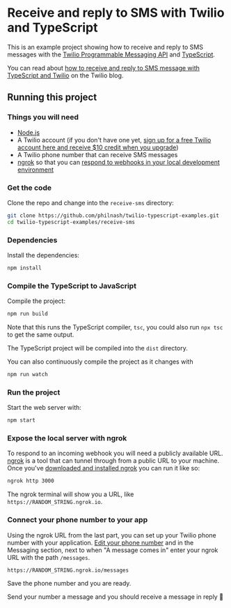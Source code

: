 # Receive and reply to SMS with Twilio and TypeScript

This is an example project showing how to receive and reply to SMS messages with the [Twilio Programmable Messaging API](https://www.twilio.com/docs/sms/api) and [TypeScript](https://www.typescriptlang.org/).

You can read about [how to receive and reply to SMS message with TypeScript and Twilio](https://www.twilio.com/blog/receive-reply-sms-messages-typescript-twilio) on the Twilio blog.

## Running this project

### Things you will need

* [Node.js](https://nodejs.org/en/)
* A Twilio account (if you don't have one yet, [sign up for a free Twilio account here and receive $10 credit when you upgrade](https://twil.io/philnash))
* A Twilio phone number that can receive SMS messages
* [ngrok](https://ngrok.com/) so that you can [respond to webhooks in your local development environment](https://www.twilio.com/blog/2015/09/6-awesome-reasons-to-use-ngrok-when-testing-webhooks.html)

### Get the code

Clone the repo and change into the `receive-sms` directory:

```bash
git clone https://github.com/philnash/twilio-typescript-examples.git
cd twilio-typescript-examples/receive-sms
```

### Dependencies

Install the dependencies:

```bash
npm install
```

### Compile the TypeScript to JavaScript

Compile the project:

```bash
npm run build
```

Note that this runs the TypeScript compiler, `tsc`, you could also run `npx tsc` to get the same output.

The TypeScript project will be compiled into the `dist` directory.

You can also continuously compile the project as it changes with

```bash
npm run watch
```

### Run the project

Start the web server with:

```bash
npm start
```

### Expose the local server with ngrok

To respond to an incoming webhook you will need a publicly available URL. [ngrok](https://ngrok.com) is a tool that can tunnel through from a public URL to your machine. Once you've [downloaded and installed ngrok](https://ngrok.com/download) you can run it like so:

```bash
ngrok http 3000
```

The ngrok terminal will show you a URL, like `https://RANDOM_STRING.ngrok.io`.

### Connect your phone number to your app

Using the ngrok URL from the last part, you can set up your Twilio phone number with your application. [Edit your phone number](https://www.twilio.com/console/phone-numbers/incoming) and in the Messaging section, next to when "A message comes in" enter your ngrok URL with the path `/messages`.

```
https://RANDOM_STRING.ngrok.io/messages
```

Save the phone number and you are ready.

Send your number a message and you should receive a message in reply 🎉